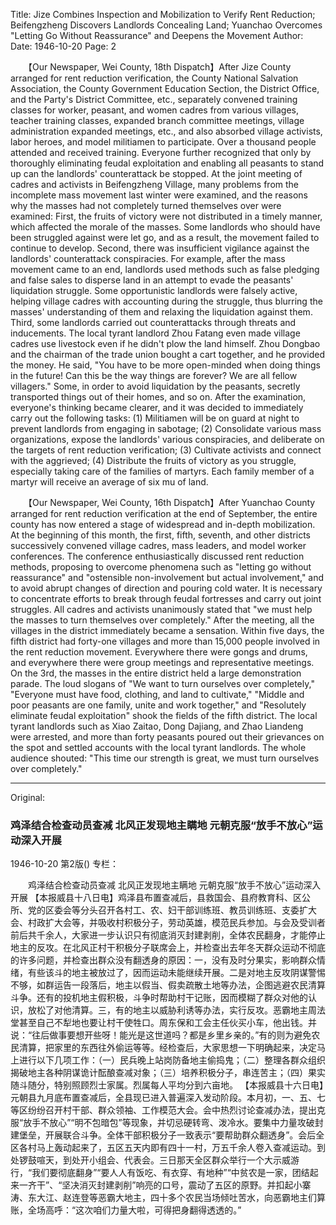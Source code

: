 Title: Jize Combines Inspection and Mobilization to Verify Rent Reduction; Beifengzheng Discovers Landlords Concealing Land; Yuanchao Overcomes "Letting Go Without Reassurance" and Deepens the Movement
Author:
Date: 1946-10-20
Page: 2

　　【Our Newspaper, Wei County, 18th Dispatch】After Jize County arranged for rent reduction verification, the County National Salvation Association, the County Government Education Section, the District Office, and the Party's District Committee, etc., separately convened training classes for worker, peasant, and women cadres from various villages, teacher training classes, expanded branch committee meetings, village administration expanded meetings, etc., and also absorbed village activists, labor heroes, and model militiamen to participate. Over a thousand people attended and received training. Everyone further recognized that only by thoroughly eliminating feudal exploitation and enabling all peasants to stand up can the landlords' counterattack be stopped. At the joint meeting of cadres and activists in Beifengzheng Village, many problems from the incomplete mass movement last winter were examined, and the reasons why the masses had not completely turned themselves over were examined: First, the fruits of victory were not distributed in a timely manner, which affected the morale of the masses. Some landlords who should have been struggled against were let go, and as a result, the movement failed to continue to develop. Second, there was insufficient vigilance against the landlords' counterattack conspiracies. For example, after the mass movement came to an end, landlords used methods such as false pledging and false sales to disperse land in an attempt to evade the peasants' liquidation struggle. Some opportunistic landlords were falsely active, helping village cadres with accounting during the struggle, thus blurring the masses' understanding of them and relaxing the liquidation against them. Third, some landlords carried out counterattacks through threats and inducements. The local tyrant landlord Zhou Fatang even made village cadres use livestock even if he didn't plow the land himself. Zhou Dongbao and the chairman of the trade union bought a cart together, and he provided the money. He said, "You have to be more open-minded when doing things in the future! Can this be the way things are forever? We are all fellow villagers." Some, in order to avoid liquidation by the peasants, secretly transported things out of their homes, and so on. After the examination, everyone's thinking became clearer, and it was decided to immediately carry out the following tasks: (1) Militiamen will be on guard at night to prevent landlords from engaging in sabotage; (2) Consolidate various mass organizations, expose the landlords' various conspiracies, and deliberate on the targets of rent reduction verification; (3) Cultivate activists and connect with the aggrieved; (4) Distribute the fruits of victory as you struggle, especially taking care of the families of martyrs. Each family member of a martyr will receive an average of six mu of land.

　　【Our Newspaper, Wei County, 16th Dispatch】After Yuanchao County arranged for rent reduction verification at the end of September, the entire county has now entered a stage of widespread and in-depth mobilization. At the beginning of this month, the first, fifth, seventh, and other districts successively convened village cadres, mass leaders, and model worker conferences. The conference enthusiastically discussed rent reduction methods, proposing to overcome phenomena such as "letting go without reassurance" and "ostensible non-involvement but actual involvement," and to avoid abrupt changes of direction and pouring cold water. It is necessary to concentrate efforts to break through feudal fortresses and carry out joint struggles. All cadres and activists unanimously stated that "we must help the masses to turn themselves over completely." After the meeting, all the villages in the district immediately became a sensation. Within five days, the fifth district had forty-one villages and more than 15,000 people involved in the rent reduction movement. Everywhere there were gongs and drums, and everywhere there were group meetings and representative meetings. On the 3rd, the masses in the entire district held a large demonstration parade. The loud slogans of "We want to turn ourselves over completely," "Everyone must have food, clothing, and land to cultivate," "Middle and poor peasants are one family, unite and work together," and "Resolutely eliminate feudal exploitation" shook the fields of the fifth district. The local tyrant landlords such as Xiao Zaitao, Dong Dajiang, and Zhao Liandeng were arrested, and more than forty peasants poured out their grievances on the spot and settled accounts with the local tyrant landlords. The whole audience shouted: "This time our strength is great, we must turn ourselves over completely."



<hr /> 

Original: 


### 鸡泽结合检查动员查减  北风正发现地主瞒地  元朝克服“放手不放心”运动深入开展

1946-10-20
第2版()
专栏：

　　鸡泽结合检查动员查减
    北风正发现地主瞒地
    元朝克服“放手不放心”运动深入开展
    【本报威县十八日电】鸡泽县布置查减后，县救国会、县府教育科、区公所、党的区委会等分头召开各村工、农、妇干部训练班、教员训练班、支委扩大会、村政扩大会等，并吸收村积极分子，劳动英雄，模范民兵参加。与会及受训者前后共千余人，大家进一步认识只有彻底消灭封建剥削，全体农民翻身，才能停止地主的反攻。在北风正村干积极分子联席会上，并检查出去年冬天群众运动不彻底的许多问题，并检查出群众没有翻透身的原因：一，没有及时分果实，影响群众情绪，有些该斗的地主被放过了，因而运动未能继续开展。二是对地主反攻阴谋警惕不够，如群运告一段落后，地主以假当、假卖疏散土地等办法，企图逃避农民清算斗争。还有的投机地主假积极，斗争时帮助村干记账，因而模糊了群众对他的认识，放松了对他清算。三，有的地主以威胁利诱等办法，实行反攻。恶霸地主周法堂甚至自己不犁地也要让村干使牲口。周东保和工会主任伙买小车，他出钱。并说：“往后做事要想开些呀！能光是这世道吗？都是乡里乡亲的。”有的则为避免农民清算，把家里的东西往外偷运等等。经检查后，大家思想一下明确起来，决定马上进行以下几项工作：（一）民兵晚上站岗防备地主偷捣鬼；（二）整理各群众组织揭破地主各种阴谋诡计酝酿查减对象；（三）培养积极分子，串连苦主；（四）果实随斗随分，特别照顾烈士家属。烈属每人平均分到六亩地。
    【本报威县十六日电】元朝县九月底布置查减后，全县现已进入普遍深入发动阶段。本月初，一、五、七等区纷纷召开村干部、群众领袖、工作模范大会。会中热烈讨论查减办法，提出克服“放手不放心”“明不包暗包”等现象，并切忌硬转弯、泼冷水。要集中力量攻破封建堡垒，开展联合斗争。全体干部积极分子一致表示“要帮助群众翻透身”。会后全区各村马上轰动起来了，五区五天内即有四十一村，万五千余人卷入查减运动。到处锣鼓喧天，到处开小组会、代表会。三日那天全区群众举行一个大示威游行，“我们要彻底翻身”“要人人有饭吃、有衣穿、有地种”“中贫农是一家，团结起来一齐干”、“坚决消灭封建剥削”响亮的口号，震动了五区的原野。并扣起小寨涛、东大江、赵连登等恶霸大地主，四十多个农民当场倾吐苦水，向恶霸地主们算账，全场高呼：“这次咱们力量大啦，可得把身翻得透透的。”

